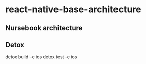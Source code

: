 # react-native-base-architecture
## Nursebook architecture

## Detox
detox build -c ios
detox test -c ios